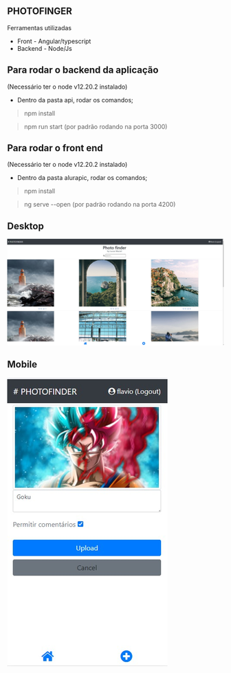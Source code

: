 ## PHOTOFINGER

Ferramentas utilizadas
- Front - Angular/typescript
- Backend - Node/Js 


## Para rodar o backend da aplicação
(Necessário ter o node v12.20.2 instalado)

* Dentro da pasta api, rodar os comandos;

> npm install

> npm run start (por padrão rodando na porta 3000)

## Para rodar o front end 
(Necessário ter o node v12.20.2 instalado)

* Dentro da pasta alurapic, rodar os comandos;

> npm install

> ng serve --open (por padräo rodando na porta 4200)

## Desktop
![Screenshot](desktop.png)

## Mobile
![Screenshot](mobile.png)
